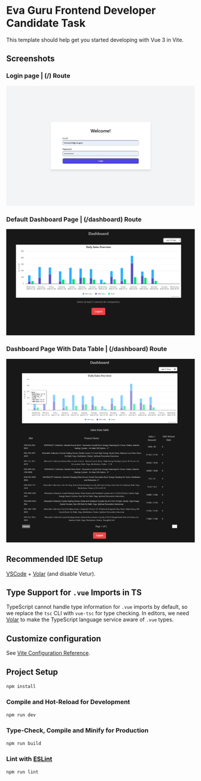 # Eva Guru Frontend Developer Candidate Task

This template should help get you started developing with Vue 3 in Vite.

## Screenshots

### Login page | (/) Route

![Login Page](src\assets\login-ss.PNG)

### Default Dashboard Page | (/dashboard) Route

![Login Page](src\assets\dashboard-default.PNG)

### Dashboard Page With Data Table | (/dashboard) Route

![Login Page](src\assets\dashboard-with-table.PNG)

## Recommended IDE Setup

[VSCode](https://code.visualstudio.com/) + [Volar](https://marketplace.visualstudio.com/items?itemName=Vue.volar) (and disable Vetur).

## Type Support for `.vue` Imports in TS

TypeScript cannot handle type information for `.vue` imports by default, so we replace the `tsc` CLI with `vue-tsc` for type checking. In editors, we need [Volar](https://marketplace.visualstudio.com/items?itemName=Vue.volar) to make the TypeScript language service aware of `.vue` types.

## Customize configuration

See [Vite Configuration Reference](https://vite.dev/config/).

## Project Setup

```sh
npm install
```

### Compile and Hot-Reload for Development

```sh
npm run dev
```

### Type-Check, Compile and Minify for Production

```sh
npm run build
```

### Lint with [ESLint](https://eslint.org/)

```sh
npm run lint
```

